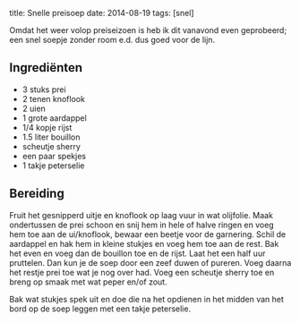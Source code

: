 title: Snelle preisoep
date: 2014-08-19
tags: [snel]

Omdat het weer volop preiseizoen is heb ik dit vanavond even geprobeerd; een snel soepje zonder room e.d. dus goed voor de lijn.

## Ingrediënten
- 3 stuks prei
- 2 tenen knoflook
- 2 uien
- 1 grote aardappel
- 1/4 kopje rijst
- 1.5 liter bouillon
- scheutje sherry
- een paar spekjes
- 1 takje peterselie

## Bereiding
Fruit het gesnipperd uitje en knoflook op laag vuur in wat olijfolie. Maak ondertussen de prei schoon en snij hem in hele of halve ringen en voeg hem toe aan de ui/knoflook, bewaar een beetje voor de garnering. Schil de aardappel en hak hem in kleine stukjes en voeg hem toe aan de rest. Bak het even en voeg dan de bouillon toe en de rijst. Laat het een half uur pruttelen. Dan kun je de soep door een zeef duwen of pureren. Voeg daarna het restje prei toe wat je nog over had. Voeg een scheutje sherry toe en breng op smaak met wat peper en/of zout.

Bak wat stukjes spek uit en doe die na het opdienen in het midden van het bord op de soep leggen met een takje peterselie.

